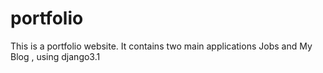 # portfolio
This is a portfolio website. It contains two main applications Jobs and My Blog , using django3.1
